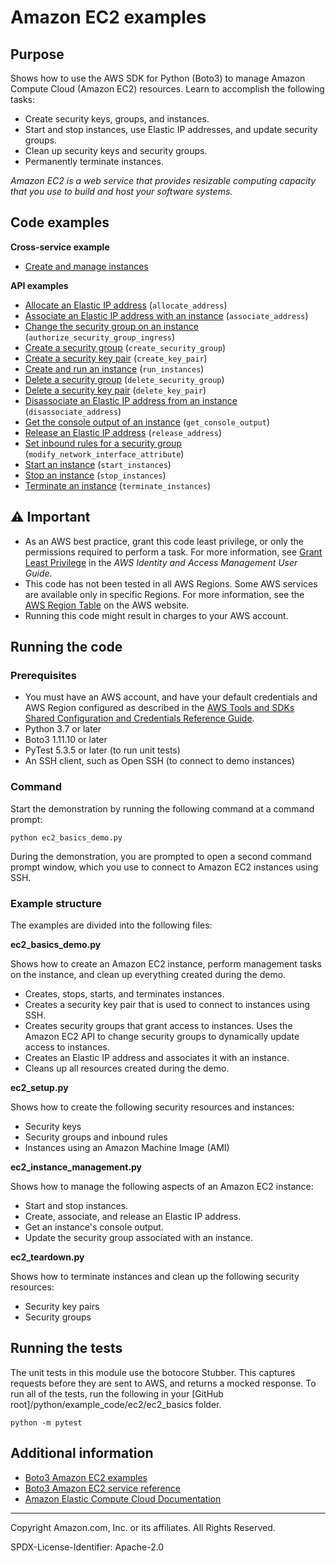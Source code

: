 # Amazon EC2 examples

## Purpose

Shows how to use the AWS SDK for Python (Boto3) to manage Amazon Compute Cloud
(Amazon EC2) resources. Learn to accomplish the following tasks:

-   Create security keys, groups, and instances.
-   Start and stop instances, use Elastic IP addresses, and update security
    groups.
-   Clean up security keys and security groups.
-   Permanently terminate instances.

_Amazon EC2 is a web service that provides resizable computing capacity that you use
to build and host your software systems._

## Code examples

**Cross-service example**

-   [Create and manage instances](https://github.com/picante-io/aws-doc-sdk-examples/blob/master/python/example_code/ec2/ec2_basics_demo.py)

**API examples**

-   [Allocate an Elastic IP address](https://github.com/picante-io/aws-doc-sdk-examples/blob/master/python/example_code/ec2/ec2_instance_management.py)
    (`allocate_address`)
-   [Associate an Elastic IP address with an instance](https://github.com/picante-io/aws-doc-sdk-examples/blob/master/python/example_code/ec2/ec2_instance_management.py)
    (`associate_address`)
-   [Change the security group on an instance](https://github.com/picante-io/aws-doc-sdk-examples/blob/master/python/example_code/ec2/ec2_instance_management.py)
    (`authorize_security_group_ingress`)
-   [Create a security group](https://github.com/picante-io/aws-doc-sdk-examples/blob/master/python/example_code/ec2/ec2_setup.py)
    (`create_security_group`)
-   [Create a security key pair](https://github.com/picante-io/aws-doc-sdk-examples/blob/master/python/example_code/ec2/ec2_setup.py)
    (`create_key_pair`)
-   [Create and run an instance](https://github.com/picante-io/aws-doc-sdk-examples/blob/master/python/example_code/ec2/ec2_setup.py)
    (`run_instances`)
-   [Delete a security group](https://github.com/picante-io/aws-doc-sdk-examples/blob/master/python/example_code/ec2/ec2_teardown.py)
    (`delete_security_group`)
-   [Delete a security key pair](https://github.com/picante-io/aws-doc-sdk-examples/blob/master/python/example_code/ec2/ec2_teardown.py)
    (`delete_key_pair`)
-   [Disassociate an Elastic IP address from an instance](https://github.com/picante-io/aws-doc-sdk-examples/blob/master/python/example_code/ec2/ec2_instance_management.py)
    (`disassociate_address`)
-   [Get the console output of an instance](https://github.com/picante-io/aws-doc-sdk-examples/blob/master/python/example_code/ec2/ec2_instance_management.py)
    (`get_console_output`)
-   [Release an Elastic IP address](https://github.com/picante-io/aws-doc-sdk-examples/blob/master/python/example_code/ec2/ec2_instance_management.py)
    (`release_address`)
-   [Set inbound rules for a security group](https://github.com/picante-io/aws-doc-sdk-examples/blob/master/python/example_code/ec2/ec2_instance_management.py)
    (`modify_network_interface_attribute`)
-   [Start an instance](https://github.com/picante-io/aws-doc-sdk-examples/blob/master/python/example_code/ec2/ec2_instance_management.py)
    (`start_instances`)
-   [Stop an instance](https://github.com/picante-io/aws-doc-sdk-examples/blob/master/python/example_code/ec2/ec2_instance_management.py)
    (`stop_instances`)
-   [Terminate an instance](https://github.com/picante-io/aws-doc-sdk-examples/blob/master/python/example_code/ec2/ec2_teardown.py)
    (`terminate_instances`)

## ⚠ Important

-   As an AWS best practice, grant this code least privilege, or only the
    permissions required to perform a task. For more information, see
    [Grant Least Privilege](https://docs.aws.amazon.com/IAM/latest/UserGuide/best-practices.html#grant-least-privilege)
    in the _AWS Identity and Access Management
    User Guide_.
-   This code has not been tested in all AWS Regions. Some AWS services are
    available only in specific Regions. For more information, see the
    [AWS Region Table](https://aws.amazon.com/about-aws/global-infrastructure/regional-product-services/)
    on the AWS website.
-   Running this code might result in charges to your AWS account.

## Running the code

### Prerequisites

-   You must have an AWS account, and have your default credentials and AWS Region
    configured as described in the [AWS Tools and SDKs Shared Configuration and
    Credentials Reference Guide](https://docs.aws.amazon.com/credref/latest/refdocs/creds-config-files.html).
-   Python 3.7 or later
-   Boto3 1.11.10 or later
-   PyTest 5.3.5 or later (to run unit tests)
-   An SSH client, such as Open SSH (to connect to demo instances)

### Command

Start the demonstration by running the following command at a command prompt:

```
python ec2_basics_demo.py
```

During the demonstration, you are prompted to open a second command prompt
window, which you use to connect to Amazon EC2 instances using SSH.

### Example structure

The examples are divided into the following files:

**ec2_basics_demo.py**

Shows how to create an Amazon EC2 instance, perform management tasks on the instance,
and clean up everything created during the demo.

-   Creates, stops, starts, and terminates instances.
-   Creates a security key pair that is used to connect to instances using SSH.
-   Creates security groups that grant access to instances. Uses the Amazon EC2 API to
    change security groups to dynamically update access to instances.
-   Creates an Elastic IP address and associates it with an instance.
-   Cleans up all resources created during the demo.

**ec2_setup.py**

Shows how to create the following security resources and instances:

-   Security keys
-   Security groups and inbound rules
-   Instances using an Amazon Machine Image (AMI)

**ec2_instance_management.py**

Shows how to manage the following aspects of an Amazon EC2 instance:

-   Start and stop instances.
-   Create, associate, and release an Elastic IP address.
-   Get an instance's console output.
-   Update the security group associated with an instance.

**ec2_teardown.py**

Shows how to terminate instances and clean up the following security resources:

-   Security key pairs
-   Security groups

## Running the tests

The unit tests in this module use the botocore Stubber. This captures requests before
they are sent to AWS, and returns a mocked response. To run all of the tests,
run the following in your [GitHub root]/python/example_code/ec2/ec2_basics
folder.

```
python -m pytest
```

## Additional information

-   [Boto3 Amazon EC2 examples](https://boto3.amazonaws.com/v1/documentation/api/latest/guide/ec2-examples.html)
-   [Boto3 Amazon EC2 service reference](https://boto3.amazonaws.com/v1/documentation/api/latest/reference/services/ec2.html)
-   [Amazon Elastic Compute Cloud Documentation](https://docs.aws.amazon.com/ec2/index.html)

---

Copyright Amazon.com, Inc. or its affiliates. All Rights Reserved.

SPDX-License-Identifier: Apache-2.0
